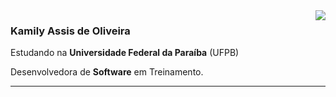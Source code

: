 <img align='right' src="https://github-readme-stats.vercel.app/api?username=Kamily-Assis&show_icons=true&title_color=CADDF2&text_color=fdf0d5&icon_color=CADDF2&bg_color=003049&cache_seconds=2300">


### **Kamily Assis de Oliveira**

<p>
<p>

Estudando na **Universidade Federal da Paraíba** (UFPB)<br/>

Desenvolvedora de **Software** em Treinamento.<br/>


</p>
<hr>

</p>  

